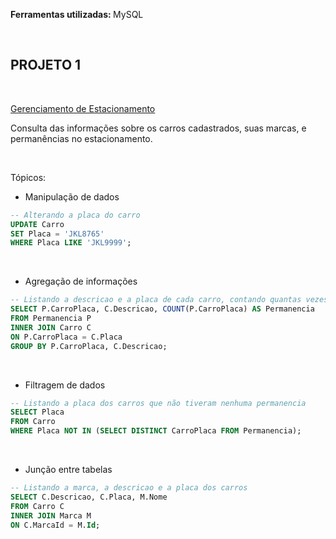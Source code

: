 <strong> Ferramentas utilizadas: </strong> MySQL 

<br> 

## PROJETO 1

<br>

[Gerenciamento de Estacionamento](https://github.com/Thyzxt/portfolio_sql/blob/main/estacionamento.sql)

Consulta das informações sobre os carros cadastrados, suas marcas, e permanências no estacionamento.

<br>

Tópicos:

- Manipulação de dados

```sql
-- Alterando a placa do carro
UPDATE Carro
SET Placa = 'JKL8765'
WHERE Placa LIKE 'JKL9999';
```

<br>

- Agregação de informações 

```sql
-- Listando a descricao e a placa de cada carro, contando quantas vezes o carro permaneceu
SELECT P.CarroPlaca, C.Descricao, COUNT(P.CarroPlaca) AS Permanencia
FROM Permanencia P
INNER JOIN Carro C
ON P.CarroPlaca = C.Placa
GROUP BY P.CarroPlaca, C.Descricao;
```

<br>

- Filtragem de dados

```sql
-- Listando a placa dos carros que não tiveram nenhuma permanencia
SELECT Placa
FROM Carro
WHERE Placa NOT IN (SELECT DISTINCT CarroPlaca FROM Permanencia);
```

<br>

- Junção entre tabelas

```sql
-- Listando a marca, a descricao e a placa dos carros
SELECT C.Descricao, C.Placa, M.Nome
FROM Carro C
INNER JOIN Marca M
ON C.MarcaId = M.Id;
```

